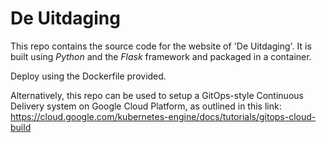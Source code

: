 # De Uitdaging

This repo contains the source code for the website of 'De Uitdaging'.
It is built using *Python* and the *Flask* framework and packaged in a container.

Deploy using the Dockerfile provided.

Alternatively, this repo can be used to setup a GitOps-style Continuous Delivery system on Google Cloud Platform, as outlined in this link:
https://cloud.google.com/kubernetes-engine/docs/tutorials/gitops-cloud-build
